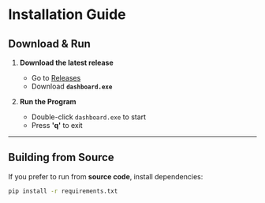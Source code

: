 #  Installation Guide

##  Download & Run  

1. **Download the latest release**  
   - Go to [Releases](https://github.com/olfa-ga/sensor-data-emulator-cli-dashboard/releases/latest)  
   - Download **`dashboard.exe`**  

2. **Run the Program**  
   - Double-click `dashboard.exe` to start  
   - Press **'q'** to exit  

---

##  Building from Source  

If you prefer to run from **source code**, install dependencies:  
```cmd
pip install -r requirements.txt
